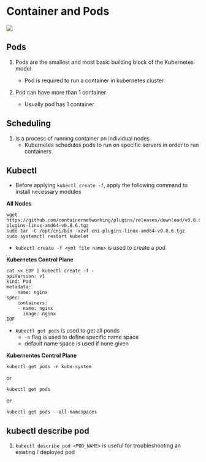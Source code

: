 # Container and Pods

<img src="https://user-images.githubusercontent.com/6856382/221383843-47ed7691-9dba-4290-8c80-a5f32bc0bf76.png"/>

## Pods

1. Pods are the smallest and most basic building block of the Kubernetes model
    - Pod is required to run a container in kubernetes cluster 

2. Pod can have more than 1 container
    - Usually pod has 1 container


## Scheduling

1. is a process of running container on individual nodes
    - Kubernetes schedules pods to run on specific servers in order to run containers

## Kubectl

- Before applying `kubectl create -f`, apply the following command to install necessary modules

**All Nodes**
```
wget https://github.com/containernetworking/plugins/releases/download/v0.8.6/cni-plugins-linux-amd64-v0.8.6.tgz
sudo tar -C /opt/cni/bin -xzvf cni-plugins-linux-amd64-v0.8.6.tgz
sudo systemctl restart kubelet
```

- `kubectl create -f <yml file name>` is used to create a pod

**Kubernetes Control Plane**
```
cat << EOF | kubectl create -f -
apiVersion: v1
kind: Pod
metadata:
    name: nginx
spec:
    containers:
    - name: nginx
      image: nginx
EOF
```

- `kubectl get pods` is used to get all ponds
    - `-n` flag is used to define specific name space
    - default name space is used if none given

**Kubernentes Control Plane**
```
kubectl get pods -n kube-system
```

or

```
kubectl get pods

```

or

```
kubectl get pods --all-namespaces
```


## kubectl describe pod
1. `kubectl describe pod <POD_NAME>` is useful for troubleshooting an existing / deployed pod